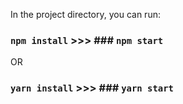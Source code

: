 In the project directory, you can run:

### `npm install` >>> ### `npm start`

OR

### `yarn install` >>> ### `yarn start`
